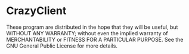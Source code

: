 CrazyClient
===========
These program are distributed in the hope that they will be useful, but WITHOUT ANY WARRANTY; 
without even the implied warranty of MERCHANTABILITY or FITNESS FOR A PARTICULAR PURPOSE. 
See the GNU General Public License for more details.
